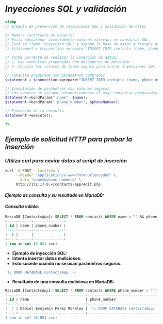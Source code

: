<!-- Author: Daniel Benjamin Perez Morales -->
<!-- GitHub: https://github.com/DanielPerezMoralesDev13 -->
<!-- Email: danielperezdev@proton.me -->

# ***Inyecciones SQL y validación***

```php
<?php
// Ejemplo de prevención de inyecciones SQL y validación de datos

// Manera incorrecta de hacerlo:
// Evita concatenar directamente valores externos en consultas SQL.
// Esto se llama "inyección SQL" y expone la base de datos a riesgos graves.
// $statement = $connection->prepare("INSERT INTO contacts (name, phone_number) VALUES ('$name','$phoneNumber')");

// Forma correcta de realizar la inserción de datos:
// 1. Usa consultas preparadas con marcadores de posición.
// 2. Vincula los valores de forma segura para evitar inyecciones SQL.

// Consulta preparada con parámetros nombrados
$statement = $connection->prepare("INSERT INTO contacts (name, phone_number) VALUES (:name, :phone_number)");

// Vinculación de parámetros con valores seguros
// Los valores se escapan automáticamente al usar consultas preparadas
$statement->bindParam(":name", $name);
$statement->bindParam(":phone_number", $phoneNumber);

// Ejecución de la consulta
$statement->execute();

?>
```

## ***Ejemplo de solicitud HTTP para probar la inserción***

### ***Utiliza curl para enviar datos al script de inserción***

```bash
curl -X POST --location \
     --header "application/x-www-form-urlencoded" \
     --data "name=&phone_number=" \
     http://172.17.0.x/contacts-app/edit.php
```

#### ***Ejemplo de consulta y su resultado en MariaDB:***

#### ***Consulta válida:***

```sql
MariaDB [ContactsApp]> SELECT * FROM contacts WHERE name = "" && phone_number = "";
+----+------+--------------+
| id | name | phone_number |
+----+------+--------------+
|  6 |      |              |
+----+------+--------------+
1 row in set (0.001 sec)
```

- **Ejemplo de inyección SQL:**
- **Intenta insertar datos maliciosos.**
- **Esto sucede cuando no se usan parámetros seguros.**

```bash
'); DROP DATABASE ContactsApp; --
```

- **Resultado de una consulta maliciosa en MariaDB:**

```sql
MariaDB [ContactsApp]> SELECT * FROM contacts WHERE phone_number = "'); DROP DATABASE ContactsApp; --";
+----+-------------------------------+-----------------------------------+
| id | name                          | phone_number                      |
+----+-------------------------------+-----------------------------------+
|  7 | Daniel Benjamin Perez Morales | '); DROP DATABASE ContactsApp; -- |
+----+-------------------------------+-----------------------------------+
1 row in set (0.001 sec)
```
